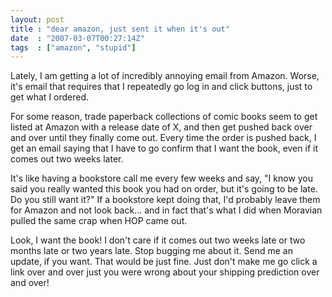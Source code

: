 ```yaml
---
layout: post
title : "dear amazon, just sent it when it's out"
date  : "2007-03-07T00:27:14Z"
tags  : ["amazon", "stupid"]
---
```

Lately, I am getting a lot of incredibly annoying email from Amazon.  Worse, it's email that requires that I repeatedly go log in and click buttons, just to get what I ordered.

For some reason, trade paperback collections of comic books seem to get listed at Amazon with a release date of X, and then get pushed back over and over until they finally come out.  Every time the order is pushed back, I get an email saying that I have to go confirm that I want the book, even if it comes out two weeks later.

It's like having a bookstore call me every few weeks and say, "I know you said you really wanted this book you had on order, but it's going to be late.  Do you still want it?"  If a bookstore kept doing that, I'd probably leave them for Amazon and not look back... and in fact that's what I did when Moravian pulled the same crap when HOP came out.

Look, I want the book!  I don't care if it comes out two weeks late or two months late or two years late.  Stop bugging me about it.  Send me an update, if you want.  That would be just fine.  Just don't make me go click a link over and over just you were wrong about your shipping prediction over and over!
